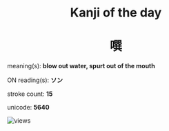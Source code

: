 <h1 align="center">Kanji of the day</h1>
<h1 align="center">噀</h1>
<p align="left">meaning(s): <b>blow out water, spurt out of the mouth</b></p>
<p align="left">ON reading(s): <b>ソン</b></p>
<p align="left">stroke count: <b>15</b></p>
<p align="left">unicode: <b>5640</b></p>
<p align="left"><img src="https://komarev.com/ghpvc/?username=tristanwagner-kanjioftheday&label=Views&color=0e75b6&style=flat" alt="views"/></p>
